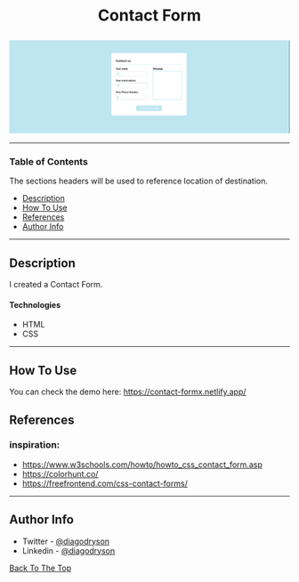 ## 

# <p align="center">Contact Form</p>

![Project Image](prototype-contactform.png)

---

### Table of Contents

The sections headers will be used to reference location of destination.

- [Description](#description)
- [How To Use](#how-to-use)
- [References](#references)
- [Author Info](#author-info)

---

## Description

I created a Contact Form.

#### Technologies

- HTML
- CSS

---

## How To Use

You can check the demo here: https://contact-formx.netlify.app/

## References

### inspiration: 

- https://www.w3schools.com/howto/howto_css_contact_form.asp
- https://colorhunt.co/
- https://freefrontend.com/css-contact-forms/

---

## Author Info

- Twitter - [@diagodryson](https://twitter.com/jamesqquick)
- Linkedin - [@diagodryson](https://linkedin.com/in/diagodryson)

[Back To The Top](#read-me-template)
